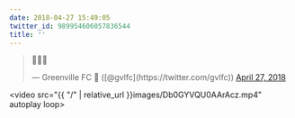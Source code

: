 ```yaml
---
date: 2018-04-27 15:49:05
twitter_id: 989954606057836544
title: ''
---
```


<blockquote class="twitter-tweet"><p lang="und" dir="ltr">👀👀👀</p>&mdash; Greenville FC 🔰 ([@gvlfc](https://twitter.com/gvlfc)) <a href="https://twitter.com/gvlfc/status/989951371226107904?ref_src=twsrc%5Etfw">April 27, 2018</a></blockquote>
<script async src="https://platform.twitter.com/widgets.js" charset="utf-8"></script>



<video src="{{ \"/\" | relative_url  }}images/Db0GYVQU0AArAcz.mp4" autoplay loop></video>
